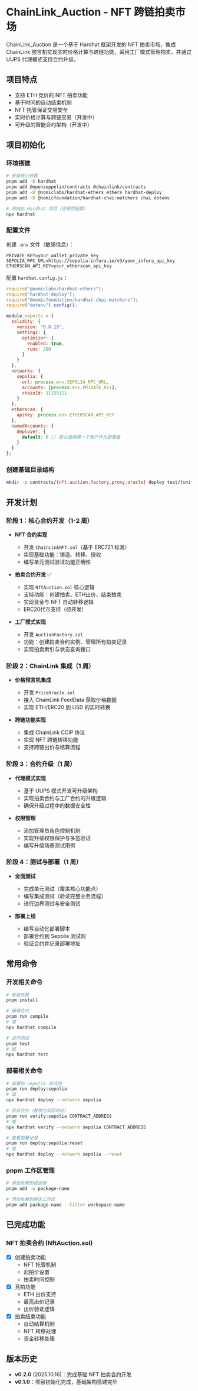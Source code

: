 # ChainLink_Auction - NFT 跨链拍卖市场

ChainLink_Auction 是一个基于 Hardhat 框架开发的 NFT 拍卖市场，集成 ChainLink 预言机实现实时价格计算与跨链功能，采用工厂模式管理拍卖，并通过 UUPS 代理模式支持合约升级。

## 项目特点

- 支持 ETH 竞价的 NFT 拍卖功能
- 基于时间的自动结束机制
- NFT 托管保证交易安全
- 实时价格计算与跨链交易（开发中）
- 可升级的智能合约架构（开发中）

## 项目初始化

### 环境搭建

```bash
# 安装核心依赖
pnpm add -D hardhat
pnpm add @openzeppelin/contracts @chainlink/contracts
pnpm add -D @nomiclabs/hardhat-ethers ethers hardhat-deploy
pnpm add -D @nomicfoundation/hardhat-chai-matchers chai dotenv

# 初始化 Hardhat 项目（选择空配置）
npx hardhat
```

### 配置文件

创建 `.env` 文件（敏感信息）：

```env
PRIVATE_KEY=your_wallet_private_key
SEPOLIA_RPC_URL=https://sepolia.infura.io/v3/your_infura_api_key
ETHERSCAN_API_KEY=your_etherscan_api_key
```

配置 `hardhat.config.js`：

```javascript
require("@nomiclabs/hardhat-ethers");
require("hardhat-deploy");
require("@nomicfoundation/hardhat-chai-matchers");
require("dotenv").config();

module.exports = {
  solidity: {
    version: "0.8.19",
    settings: {
      optimizer: {
        enabled: true,
        runs: 200
      }
    }
  },
  networks: {
    sepolia: {
      url: process.env.SEPOLIA_RPC_URL,
      accounts: [process.env.PRIVATE_KEY],
      chainId: 11155111
    }
  },
  etherscan: {
    apiKey: process.env.ETHERSCAN_API_KEY
  },
  namedAccounts: {
    deployer: {
      default: 0 // 默认使用第一个账户作为部署者
    }
  }
};
```

### 创建基础目录结构

```bash
mkdir -p contracts/{nft,auction,factory,proxy,oracle} deploy test/{unit,integration} docs
```

## 开发计划

### 阶段 1：核心合约开发（1-2 周）

- **NFT 合约实现**
  - 开发 `ChainLinkNFT.sol`（基于 ERC721 标准）
  - 实现基础功能：铸造、转移、授权
  - 编写单元测试验证功能正确性

- **拍卖合约开发** ✅
  - 实现 `NftAuction.sol` 核心逻辑
  - 支持功能：创建拍卖、ETH出价、结束拍卖
  - 实现资金与 NFT 自动转移逻辑
  - ERC20代币支持（待开发）

- **工厂模式实现**
  - 开发 `AuctionFactory.sol`
  - 功能：创建拍卖合约实例、管理所有拍卖记录
  - 实现拍卖索引与状态查询接口

### 阶段 2：ChainLink 集成（1 周）

- **价格预言机集成**
  - 开发 `PriceOracle.sol`
  - 接入 ChainLink FeedData 获取价格数据
  - 实现 ETH/ERC20 到 USD 的实时转换

- **跨链功能实现**
  - 集成 ChainLink CCIP 协议
  - 实现 NFT 跨链转移功能
  - 支持跨链出价与结算流程

### 阶段 3：合约升级（1 周）

- **代理模式实现**
  - 基于 UUPS 模式开发可升级架构
  - 实现拍卖合约与工厂合约的升级逻辑
  - 确保升级过程中的数据安全性

- **权限管理**
  - 添加管理员角色控制机制
  - 实现升级权限保护与多签验证
  - 编写升级场景测试用例

### 阶段 4：测试与部署（1 周）

- **全面测试**
  - 完成单元测试（覆盖核心功能点）
  - 编写集成测试（验证完整业务流程）
  - 进行边界测试与安全测试

- **部署上线**
  - 编写自动化部署脚本
  - 部署合约到 Sepolia 测试网
  - 验证合约并记录部署地址

## 常用命令

### 开发相关命令

```bash
# 安装依赖
pnpm install

# 编译合约
pnpm run compile
# 或
npx hardhat compile

# 运行测试
pnpm test
# 或
npx hardhat test
```

### 部署相关命令

```bash
# 部署到 Sepolia 测试网
pnpm run deploy:sepolia
# 或
npx hardhat deploy --network sepolia

# 验证合约（替换为实际地址）
pnpm run verify:sepolia CONTRACT_ADDRESS
# 或
npx hardhat verify --network sepolia CONTRACT_ADDRESS

# 查看部署记录
pnpm run deploy:sepolia:reset
# 或
npx hardhat deploy --network sepolia --reset
```

### pnpm 工作区管理

```bash
# 添加依赖到根目录
pnpm add -w package-name

# 添加依赖到特定工作区
pnpm add package-name --filter workspace-name
```

## 已完成功能

### NFT 拍卖合约 (NftAuction.sol)

- [x] 创建拍卖功能
  - NFT 托管机制
  - 起拍价设置
  - 拍卖时间控制
- [x] 竞拍功能
  - ETH 出价支持
  - 最高出价记录
  - 出价验证逻辑
- [x] 拍卖结束功能
  - 自动结算机制
  - NFT 转移处理
  - 资金转移处理

## 版本历史

- **v0.2.0** (2025.10.16)：完成基础 NFT 拍卖合约开发
- **v0.1.0**：项目初始化完成，基础架构搭建完毕
